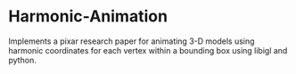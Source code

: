 # Harmonic-Animation
Implements a pixar research paper for animating 3-D models using harmonic coordinates for each vertex within a bounding box using libigl and python.
